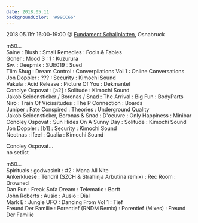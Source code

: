 ```yaml
---
date: 2018.05.11
backgroundColor: '#99CC66'
---
```


2018.05.11fr 16:00-19:00 @ [Fundament Schallplatten](http://www.fundament.works/), Osnabruck  

m50...  
Saine : Blush : Small Remedies : Fools & Fables  
Goner : Mood 3 : 1 : Kuzurura  
Sw. : Deepmix : SUE019 : Sued  
Tlim Shug : Dream Control : Converpilations Vol 1 : Online Conversations  
Jon Doppler : ??? : Security : Kimochi Sound  
Vakula : Acid Release : Picture Of You : Dekmantel  
Conolye Ospovat : \[a2\] : Solitude : Kimochi Sound  
Jakob Seidensticker / Boronas / Snad : The Arrival : Big Fun : BodyParts  
Niro : Train Of Vicissitudes : The P Connection : Boards  
Juniper : Fate Conspired : Theories : Underground Quality  
Jakob Seidensticker, Boronas & Snad : D'oeuvre : Only Happiness : Minibar  
Conoley Ospovat : Sun Hides On A Sunny Day : Solitude : Kimochi Sound  
Jon Doppler : \[b1\] : Security : Kimochi Sound  
Neotnas : ifeel : Qualia : Kimochi Sound  

Conoley Ospovat...  
no setlist  

m50...  
Spirituals : godwasinit : #2 : Mana All Nite  
Ankerkluese : Tendril (SZCH & Strahinja Arbutina remix) : Rec Room : Drowned  
Dan Fun : Freak Sofa Dream : Telematic : Borft  
John Roberts : Ausio : Ausio : Dial  
Mark E : Jungle UFO : Dancing From Vol 1 : Tief  
Freund Der Familie : Porentief (RNDM Remix) : Porentief (Mixes) : Freund Der Familie